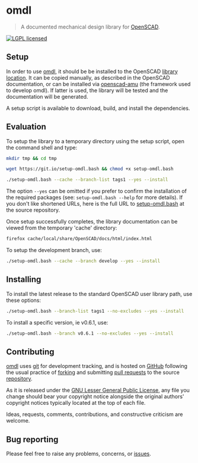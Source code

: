 omdl
====

> A documented mechanical design library for [OpenSCAD].

[![LGPL licensed](https://img.shields.io/badge/license-LGPL-blue.svg?style=flat)](https://raw.githubusercontent.com/royasutton/omdl/master/gnu-lgpl-v2.1.txt)


Setup
-----

In order to use [omdl], it should be be installed to the OpenSCAD
[library location]. It can be copied manually, as described in the
OpenSCAD documentation, or can be installed via [openscad-amu] (the
framework used to develop omdl). If latter is used, the library will be
tested and the documentation will be generated.

A setup script is available to download, build, and install the
dependencies.


Evaluation
----------

To setup the library to a temporary directory using the setup script,
open the command shell and type:

```bash
mkdir tmp && cd tmp
```

```bash
wget https://git.io/setup-omdl.bash && chmod +x setup-omdl.bash
```

```bash
./setup-omdl.bash --cache --branch-list tags1 --yes --install
```

The option `--yes` can be omitted if you prefer to confirm the
installation of the required packages (see: `setup-omdl.bash --help`
for more details). If you don't like shortened URLs, here is the full
URL to [setup-omdl.bash] at the source repository.

Once setup successfully completes, the library documentation can be
viewed from the temporary 'cache' directory:

```bash
firefox cache/local/share/OpenSCAD/docs/html/index.html
```

To setup the development branch, use:

```bash
./setup-omdl.bash --cache --branch develop --yes --install
```


Installing
----------

To install the latest release to the standard OpenSCAD user library
path, use these options:

```bash
./setup-omdl.bash --branch-list tags1 --no-excludes --yes --install
```

To install a specific version, ie v0.6.1, use:

```bash
./setup-omdl.bash --branch v0.6.1 --no-excludes --yes --install
```


Contributing
------------

[omdl] uses [git] for development tracking, and is hosted on [GitHub]
following the usual practice of [forking] and submitting [pull requests]
to the source [repository].

As it is released under the [GNU Lesser General Public License], any
file you change should bear your copyright notice alongside the
original authors' copyright notices typically located at the top of
each file.

Ideas, requests, comments, contributions, and constructive criticism
are welcome.


Bug reporting
-------------

Please feel free to raise any problems, concerns, or [issues].


[GNU Lesser General Public License]: https://www.gnu.org/licenses/lgpl.html

[setup-omdl.bash]: https://raw.githubusercontent.com/royasutton/omdl/master/share/scripts/setup-omdl.bash

[omdl]: https://royasutton.github.io/omdl
[repository]: https://github.com/royasutton/omdl
[issues]: https://github.com/royasutton/omdl/issues

[openscad-amu]: https://royasutton.github.io/openscad-amu
[installing openscad-amu]: https://github.com/royasutton/openscad-amu#installing

[Doxygen]: http://www.stack.nl/~dimitri/doxygen/index.html

[OpenSCAD]: http://www.openscad.org
[library location]: https://en.wikibooks.org/wiki/OpenSCAD_User_Manual/Libraries

[git]: http://git-scm.com
[GitHub]: http://github.com
[forking]: http://help.github.com/forking
[pull requests]: https://help.github.com/articles/about-pull-requests
